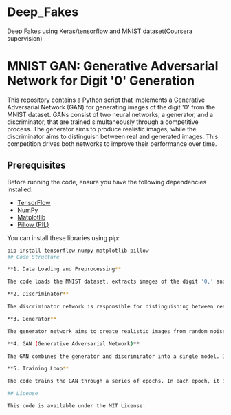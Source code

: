 # Deep_Fakes
Deep Fakes using Keras/tensorflow and MNIST dataset(Coursera supervision)

# MNIST GAN: Generative Adversarial Network for Digit '0' Generation


This repository contains a Python script that implements a Generative Adversarial Network (GAN) for generating images of the digit '0' from the MNIST dataset. GANs consist of two neural networks, a generator, and a discriminator, that are trained simultaneously through a competitive process. The generator aims to produce realistic images, while the discriminator aims to distinguish between real and generated images. This competition drives both networks to improve their performance over time.

## Prerequisites

Before running the code, ensure you have the following dependencies installed:

- [TensorFlow](https://www.tensorflow.org/)
- [NumPy](https://numpy.org/)
- [Matplotlib](https://matplotlib.org/)
- [Pillow (PIL)](https://pillow.readthedocs.io/en/stable/index.html)

You can install these libraries using pip:

```bash
pip install tensorflow numpy matplotlib pillow
## Code Structure

**1. Data Loading and Preprocessing**

The code loads the MNIST dataset, extracts images of the digit '0,' and normalizes the pixel values to the range [0, 1].

**2. Discriminator**

The discriminator network is responsible for distinguishing between real and generated images. It consists of convolutional layers followed by batch normalization and a final sigmoid activation function.

**3. Generator**

The generator network aims to create realistic images from random noise. It consists of dense layers followed by convolutional transpose layers, batch normalization, and a final sigmoid activation function.

**4. GAN (Generative Adversarial Network)**

The GAN combines the generator and discriminator into a single model. During training, the generator tries to produce images that the discriminator cannot distinguish from real ones.

**5. Training Loop**

The code trains the GAN through a series of epochs. In each epoch, it iterates through the dataset, training the discriminator and generator alternately. At the end of each epoch, it generates and displays a sample image to visualize the progress.

## License

This code is available under the MIT License.

